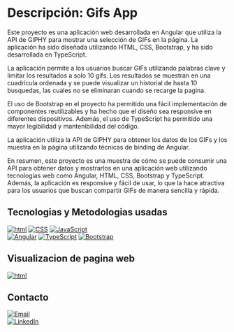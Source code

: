 # Descripción: Gifs App
Este proyecto es una aplicación web desarrollada en Angular que utiliza la API de GIPHY para mostrar una selección de GIFs en la página. La aplicación ha sido diseñada utilizando HTML, CSS, Bootstrap, y ha sido desarrollada en TypeScript.

La aplicación permite a los usuarios buscar GIFs utilizando palabras clave y limitar los resultados a solo 10 gifs. Los resultados se muestran en una cuadrícula ordenada y se puede visualizar un historial de hasta 10 busquedas, las cuales no se eliminaran cuando se recarge la pagina.

El uso de Bootstrap en el proyecto ha permitido una fácil implementación de componentes reutilizables y ha hecho que el diseño sea responsive en diferentes dispositivos. Además, el uso de TypeScript ha permitido una mayor legibilidad y mantenibilidad del código.

La aplicación utiliza la API de GIPHY para obtener los datos de los GIFs y los muestra en la página utilizando técnicas de binding de Angular. 

En resumen, este proyecto es una muestra de cómo se puede consumir una API para obtener datos y mostrarlos en una aplicación web utilizando tecnologías web como Angular, HTML, CSS, Bootstrap y TypeScript. Además, la aplicación es responsive y fácil de usar, lo que la hace atractiva para los usuarios que buscan compartir GIFs de manera sencilla y rápida.

## Tecnologias y Metodologias usadas
[![html](https://img.shields.io/badge/html-E34F26?style=for-the-badge&logo=html5&logoColor=white&labelColor=101010)]()
[![CSS](https://img.shields.io/badge/CSS-1572B6?style=for-the-badge&logo=CSS3&logoColor=white&labelColor=101010)]()
[![JavaScript](https://img.shields.io/badge/JavaScript-F7DF1E?style=for-the-badge&logo=JavaScript&logoColor=white&labelColor=101010)]()
</br>
[![Angular](https://img.shields.io/badge/Angular-DD0031?style=for-the-badge&logo=Angular&logoColor=white&labelColor=101010)]()
[![TypeScript](https://img.shields.io/badge/TypeScript-3178C6?style=for-the-badge&logo=TypeScript&logoColor=white&labelColor=101010)]()
[![Bootstrap](https://img.shields.io/badge/Bootstrap-3178C6?style=for-the-badge&logo=Bootstrap&logoColor=white&labelColor=101010)]()


## Visualizacion de pagina web
[![html](https://cdn.icon-icons.com/icons2/561/PNG/96/website-design-symbol-1_icon-icons.com_53804.png)](https://alejandrodsfd.github.io/FestivalMusica/)
</br>
## Contacto
[![Email](https://img.shields.io/badge/alejandrodsfd@gmail.com-email_personal-EA4335?style=for-the-badge&logo=gmail&logoColor=white&labelColor=101010)](mailto:alejandrodsdf@gmail.com)
</br>
[![LinkedIn](https://img.shields.io/badge/alejandrodsfd-LinkedIn-0A66C2?style=for-the-badge&logo=LinkedIn&logoColor=white&labelColor=101010)](https://www.linkedin.com/in/alejandrodsfd)
